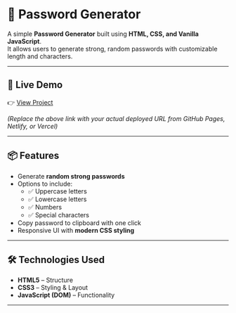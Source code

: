 # 🔑 Password Generator

A simple **Password Generator** built using **HTML, CSS, and Vanilla JavaScript**.  
It allows users to generate strong, random passwords with customizable length and characters.

---

## 🚀 Live Demo
👉 [View Project](js-password-generator-virid.vercel.app)  

*(Replace the above link with your actual deployed URL from GitHub Pages, Netlify, or Vercel)*

---

## 📦 Features
- Generate **random strong passwords**
- Options to include:
  - ✅ Uppercase letters  
  - ✅ Lowercase letters  
  - ✅ Numbers  
  - ✅ Special characters  
- Copy password to clipboard with one click
- Responsive UI with **modern CSS styling**

---

## 🛠️ Technologies Used
- **HTML5** – Structure  
- **CSS3** – Styling & Layout  
- **JavaScript (DOM)** – Functionality  

---


